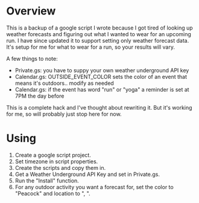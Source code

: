 # Overview
This is a backup of a google script I wrote because I got tired of looking up weather forecasts and figuring out what I wanted to wear for an upcoming run.  I have since updated it to support setting only weather forecast data.  It's setup for me for what to wear for a run, so your results will vary.

A few things to note:
* Private.gs: you have to suppy your own weather underground API key
* Calendar.gs: OUTSIDE_EVENT_COLOR sets the color of an event that means it's outdoors.. modify as needed
* Calendar.gs: if the event has word "run" or "yoga" a reminder is set at 7PM the day before

This is a complete hack and I've thought about rewriting it.  But it's working for me, so will probably just stop here for now.


# Using

1. Create a google script project.
1. Set timezone in script properties.
1. Create the scripts and copy them in.
1. Get a Weather Underground API Key and set in Private.gs.
1. Run the "Install" function.
1. For any outdoor activity you want a forecast for, set the color to "Peacock" and location to "<City>, <State>".

